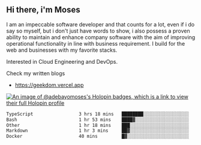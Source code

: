 ## Hi there, i'm Moses

I am an impeccable software developer and that counts for a lot, even if i do say so myself, but i don't just have words to show, i also possess a proven ability to maintain and enhance company software with the aim of improving operational functionality in line with business requirement. I build for the web and businesses with my favorite stacks.

Interested in Cloud Engineering and DevOps.

Check my written blogs
- https://geekdom.vercel.app

[![An image of @adebayomoses's Holopin badges, which is a link to view their full Holopin profile](https://holopin.me/adebayomoses)](https://holopin.io/@adebayomoses)

<!--START_SECTION:waka-->

```txt
TypeScript                 3 hrs 18 mins   ████████░░░░░░░░░░░░░░░░░   31.76 %
Bash                       1 hr 53 mins    ████▓░░░░░░░░░░░░░░░░░░░░   18.25 %
Other                      1 hr 18 mins    ███░░░░░░░░░░░░░░░░░░░░░░   12.57 %
Markdown                   1 hr 3 mins     ██▓░░░░░░░░░░░░░░░░░░░░░░   10.24 %
Docker                     40 mins         █▓░░░░░░░░░░░░░░░░░░░░░░░   06.44 %
```

<!--END_SECTION:waka-->
